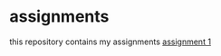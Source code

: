 # assignments
this repository contains my assignments
[assignment 1](https://github.com/Jessica2106/assignments/blob/master/Assignment_week_2%20(1).ipynb)
